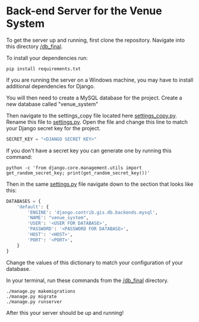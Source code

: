 # Back-end Server for the Venue System
To get the server up and running, first clone the repository. Navigate into this directory [/db_final](/db_final).

To install your dependencies run:

```
pip install requirements.txt
```

If you are running the server on a Windows machine, you may have to install additional dependencies for Django.

You will then need to create a MySQL database for the project. Create a new database called "venue_system"

Then navigate to the settings_copy file located here [settings_copy.py](/db_final/db_final/settings_copy.py). Rename this file to [settings.py]().
Open the file and change this line to match your Django secret key for the project.

```python
SECRET_KEY = "<DJANGO SECRET KEY>"
```

If you don't have a secret key you can generate one by running this command:
```
python -c 'from django.core.management.utils import get_random_secret_key; print(get_random_secret_key())'
```

Then in the same [settings.py]() file navigate down to the section that looks like this:

```python
DATABASES = {
    'default': {
        'ENGINE': 'django.contrib.gis.db.backends.mysql',
        'NAME': "venue_system",
        'USER': '<USER FOR DATABASE>',
        'PASSWORD': '<PASSWORD FOR DATABASE>',
        'HOST': '<HOST>',
        'PORT': '<PORT>',
    }
}
```

Change the values of this dictionary to match your configuration of your database. 

In your terminal, run these commands from the [/db_final](/db_final) directory.

```
./manage.py makemigrations
./manage.py migrate
./manage.py runserver
```

After this your server should be up and running!